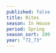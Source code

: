 ```yaml
---
published: false
title: Rites
season: In House
period: Spring
season_sort: 200
year: "72_73"
---
```



